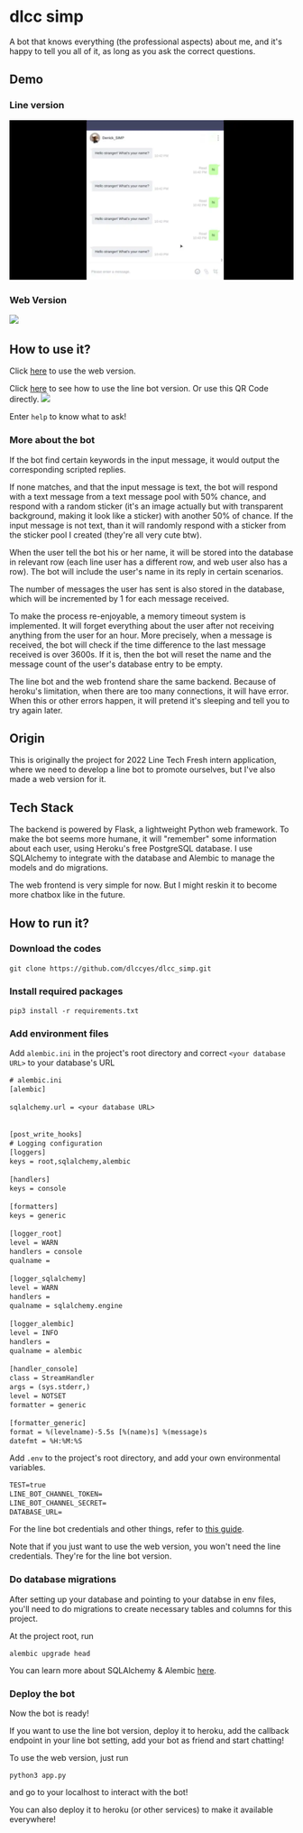 # dlcc simp
A bot that knows everything (the professional aspects) about me, and it's happy to tell you all of it, as long as you ask the correct questions.

## Demo
### Line version
![](/resources/line_demo.webp)

### Web Version
![](/resources/web_demo.webp)

## How to use it?
Click [here](https://dlccsimp.herokuapp.com/) to use the web version. 

Click [here](https://dlccsimp.herokuapp.com/line) to see how to use the line bot version. Or use this QR Code directly.
![](https://qr-official.line.me/sid/L/337hejyi.png)

Enter `help` to know what to ask!

### More about the bot
If the bot find certain keywords in the input message, it would output the corresponding scripted replies.

If none matches, and that the input message is text, the bot will respond with a text message from a text message pool with  50% chance, and respond with a random sticker (it's an image actually but with transparent background, making it look like a sticker)  with another 50% of chance. If the input message is not text, than it will randomly respond with a sticker from the sticker pool I created (they're all very cute btw).

When the user tell the bot his or her name, it will be stored into the database in relevant row (each line user has a different row, and web user also has a row). The bot will include the user's name in its reply in certain scenarios.

The number of messages the user has sent is also stored in the database, which will be incremented by 1 for each message received.

To make the process re-enjoyable, a memory timeout system is implemented. It will forget everything about the user after not receiving anything from the user for an hour. More precisely, when a message is received, the bot will check if the time difference to the last message received is over 3600s. If it is, then the bot will reset the name and the message count of the user's database entry to be empty.

The line bot and the web frontend share the same backend. Because of heroku's limitation, when there are too many connections, it will have error. When this or other errors happen, it will pretend it's sleeping and tell you to try again later.

## Origin
This is originally the project for 2022 Line Tech Fresh intern application, where we need to develop a line bot to promote ourselves, but I've also made a web version for it.

## Tech Stack
The backend is powered by Flask, a lightweight Python web framework. To make the bot seems more humane, it will "remember" some information about each user, using Heroku's free PostgreSQL database. I use SQLAlchemy to integrate with the database and Alembic to manage the models and do migrations.

The web frontend is very simple for now. But I might reskin it to become more chatbox like in the future.

## How to run it?
### Download the codes
```
git clone https://github.com/dlccyes/dlcc_simp.git
```

### Install required packages
```
pip3 install -r requirements.txt
```

### Add environment files
Add `alembic.ini` in the project's root directory and correct `<your database URL>` to your database's URL
```
# alembic.ini
[alembic]

sqlalchemy.url = <your database URL>


[post_write_hooks]
# Logging configuration
[loggers]
keys = root,sqlalchemy,alembic

[handlers]
keys = console

[formatters]
keys = generic

[logger_root]
level = WARN
handlers = console
qualname =

[logger_sqlalchemy]
level = WARN
handlers =
qualname = sqlalchemy.engine

[logger_alembic]
level = INFO
handlers =
qualname = alembic

[handler_console]
class = StreamHandler
args = (sys.stderr,)
level = NOTSET
formatter = generic

[formatter_generic]
format = %(levelname)-5.5s [%(name)s] %(message)s
datefmt = %H:%M:%S
```

Add `.env` to the project's root directory, and add your own environmental variables.
```
TEST=true
LINE_BOT_CHANNEL_TOKEN=
LINE_BOT_CHANNEL_SECRET=
DATABASE_URL=
```
For the line bot credentials and other things, refer to [this guide](https://developers.line.biz/en/docs/messaging-api/building-sample-bot-with-heroku/#deploy-the-echo-sample-bot).

Note that if you just want to use the web version, you won't need the line credentials. They're for the line bot version.

### Do database migrations
After setting up your database and pointing to your databse in env files, you'll need to do migrations to create necessary tables and columns for this project.

At the project root, run
```
alembic upgrade head
```

You can learn more about SQLAlchemy & Alembic [here](https://dlccyes.github.io/CollegeNotes/OtherNotes/Software%20Development/SQLAlchemy.html).

### Deploy the bot
Now the bot is ready! 

If you want to use the line bot version, deploy it to heroku, add the callback endpoint in your line bot setting, add your bot as friend and start chatting! 

To use the web version, just run
```
python3 app.py
```
and go to your localhost to interact with the bot!

You can also deploy it to heroku (or other services) to make it available everywhere!

